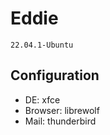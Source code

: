 # Eddie

```console
22.04.1-Ubuntu
```

## Configuration
- DE: xfce
- Browser: librewolf
- Mail: thunderbird
